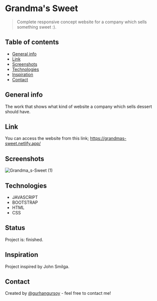 # Grandma's Sweet
> Complete responsive concept website for a company which sells something sweet :).

## Table of contents
* [General info](#general-info)
* [Link](#link)
* [Screenshots](#screenshots)
* [Technologies](#technologies)
* [Inspiration](#inspiration)
* [Contact](#contact)

## General info
The work that shows what kind of website a company which sells dessert should have.

## Link
You can access the website from this link;
https://grandmas-sweet.netlify.app/

## Screenshots
![Grandma_s-Sweet (1)](https://user-images.githubusercontent.com/73755991/102696198-937fda00-423d-11eb-88ad-f4c01646d2e0.gif)

## Technologies
* JAVASCRIPT
* BOOTSTRAP
* HTML
* CSS

## Status
Project is: finished.

## Inspiration
Project inspired by John Smilga.

## Contact
Created by [@gurhangursoy](https://www.linkedin.com/in/gurhan-gursoy/) - feel free to contact me!

